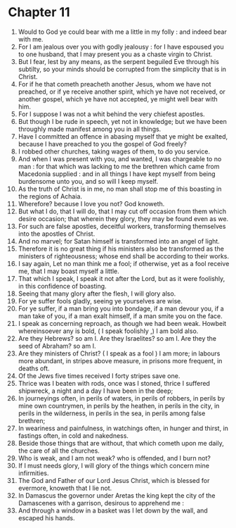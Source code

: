 # Chapter 11

1. Would to God ye could bear with me a little in my folly : and indeed bear with me.
2. For I am jealous over you with godly jealousy : for I have espoused you to one husband, that I may present you as a chaste virgin to Christ.
3. But I fear, lest by any means, as the serpent beguiled Eve through his subtilty, so your minds should be corrupted from the simplicity that is in Christ.
4. For if he that cometh preacheth another Jesus, whom we have not preached, or if ye receive another spirit, which ye have not received, or another gospel, which ye have not accepted, ye might well bear with him.
5. For I suppose I was not a whit behind the very chiefest apostles.
6. But though I be rude in speech, yet not in knowledge; but we have been throughly made manifest among you in all things.
7. Have I committed an offence in abasing myself that ye might be exalted, because I have preached to you the gospel of God freely?
8. I robbed other churches, taking wages of them, to do you service.
9. And when I was present with you, and wanted, I was chargeable to no man : for that which was lacking to me the brethren which came from Macedonia supplied : and in all things I have kept myself from being burdensome unto you, and so will I keep myself.
10. As the truth of Christ is in me, no man shall stop me of this boasting in the regions of Achaia.
11. Wherefore? because I love you not? God knoweth.
12. But what I do, that I will do, that I may cut off occasion from them which desire occasion; that wherein they glory, they may be found even as we.
13. For such are false apostles, deceitful workers, transforming themselves into the apostles of Christ.
14. And no marvel; for Satan himself is transformed into an angel of light.
15. Therefore it is no great thing if his ministers also be transformed as the ministers of righteousness; whose end shall be according to their works.
16. I say again, Let no man think me a fool; if otherwise, yet as a fool receive me, that I may boast myself a little.
17. That which I speak, I speak it not after the Lord, but as it were foolishly, in this confidence of boasting.
18. Seeing that many glory after the flesh, I will glory also.
19. For ye suffer fools gladly, seeing ye yourselves are wise.
20. For ye suffer, if a man bring you into bondage, if a man devour you, if a man take of you, if a man exalt himself, if a man smite you on the face.
21. I speak as concerning reproach, as though we had been weak. Howbeit whereinsoever any is bold, ( I speak foolishly ,) I am bold also.
22. Are they Hebrews? so am I. Are they Israelites? so am I. Are they the seed of Abraham? so am I.
23. Are they ministers of Christ? ( I speak as a fool ) I am more; in labours more abundant, in stripes above measure, in prisons more frequent, in deaths oft.
24. Of the Jews five times received I forty stripes save one.
25. Thrice was I beaten with rods, once was I stoned, thrice I suffered shipwreck, a night and a day I have been in the deep;
26. In journeyings often, in perils of waters, in perils of robbers, in perils by mine own countrymen, in perils by the heathen, in perils in the city, in perils in the wilderness, in perils in the sea, in perils among false brethren;
27. In weariness and painfulness, in watchings often, in hunger and thirst, in fastings often, in cold and nakedness.
28. Beside those things that are without, that which cometh upon me daily, the care of all the churches.
29. Who is weak, and I am not weak? who is offended, and I burn not?
30. If I must needs glory, I will glory of the things which concern mine infirmities.
31. The God and Father of our Lord Jesus Christ, which is blessed for evermore, knoweth that I lie not.
32. In Damascus the governor under Aretas the king kept the city of the Damascenes with a garrison, desirous to apprehend me :
33. And through a window in a basket was I let down by the wall, and escaped his hands.

